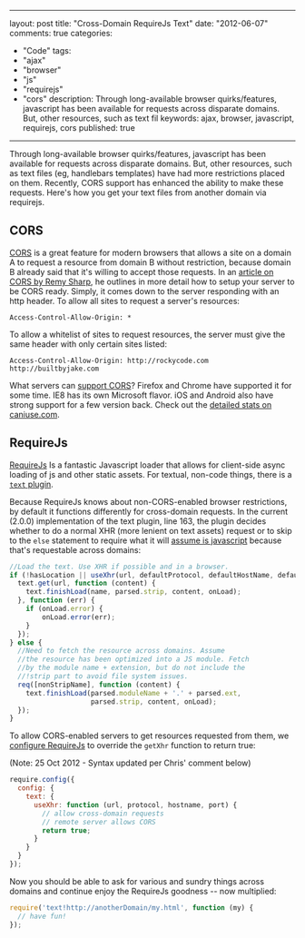 
---
layout: post
title: "Cross-Domain RequireJs Text"
date: "2012-06-07"
comments: true
categories:
  - "Code"
tags:
  - "ajax"
  - "browser"
  - "js"
  - "requirejs"
  - "cors"
description: Through long-available browser quirks/features, javascript has been available for requests across disparate domains.  But, other resources, such as text fil
keywords: ajax, browser, javascript, requirejs, cors
published: true
---

Through long-available browser quirks/features, javascript has been available for requests across disparate domains.  But, other resources, such as text files (eg, handlebars templates) have had more restrictions placed on them.  Recently, CORS support has enhanced the ability to make these requests.  Here's how you get your text files from another domain via requirejs.
<!--more-->

## CORS
[CORS](https://developer.mozilla.org/en/http_access_control) is a great feature for modern browsers that allows a site on a domain A to request a resource from domain B without restriction, because domain B already said that it's willing to accept those requests. In an [article on CORS by Remy Sharp](http://remysharp.com/2011/04/21/getting-cors-working/), he outlines in more detail how to setup your server to be CORS ready.  Simply, it comes down to the server responding with an http header.  To allow all sites to request a server's resources:

```http
Access-Control-Allow-Origin: *
```

To allow a whitelist of sites to request resources, the server must give the same header with only certain sites listed:

```http
Access-Control-Allow-Origin: http://rockycode.com http://builtbyjake.com
```

What servers can [support CORS](http://html5please.com/#cors)?  Firefox and Chrome have supported it for some time.  IE8 has its own Microsoft flavor.  iOS and Android also have strong support for a few version back.  Check out the [detailed stats on caniuse.com](http://caniuse.com/cors).

## RequireJs

[RequireJs](http://requirejs.org/) Is a fantastic Javascript loader that allows for client-side async loading of js and other static assets.  For textual, non-code things, there is a [`text` plugin](http://requirejs.org/docs/download.html#text).  

Because RequireJs knows about non-CORS-enabled browser restrictions, by default it functions differently for cross-domain requests.  In the current (2.0.0) implementation of the text plugin, line 163, the plugin decides whether to do a normal XHR (more lenient on text assets) request or to skip to the `else` statement to require what it will [assume is javascript](https://groups.google.com/group/requirejs/browse_thread/thread/bc0608ef5f8943e7/3a1cafaa93869c32) because that's requestable across domains:

```js
//Load the text. Use XHR if possible and in a browser.
if (!hasLocation || useXhr(url, defaultProtocol, defaultHostName, defaultPort)) {
  text.get(url, function (content) {
    text.finishLoad(name, parsed.strip, content, onLoad);
  }, function (err) {
    if (onLoad.error) {
        onLoad.error(err);
    }
  });
} else {
  //Need to fetch the resource across domains. Assume
  //the resource has been optimized into a JS module. Fetch
  //by the module name + extension, but do not include the
  //!strip part to avoid file system issues.
  req([nonStripName], function (content) {
    text.finishLoad(parsed.moduleName + '.' + parsed.ext,
                    parsed.strip, content, onLoad);
  });
}
```

To allow CORS-enabled servers to get resources requested from them, we [configure RequireJs](http://requirejs.org/docs/api.html#config) to override the `getXhr` function to return true:

(Note: 25 Oct 2012 - Syntax updated per Chris' comment below)

```js
require.config({
  config: {
    text: {
      useXhr: function (url, protocol, hostname, port) {
        // allow cross-domain requests
        // remote server allows CORS
        return true;
      }
    }
  }
});
```

Now you should be able to ask for various and sundry things across domains and continue enjoy the RequireJs goodness -- now multiplied:

```js
require('text!http://anotherDomain/my.html', function (my) {
  // have fun!
});
```

  
